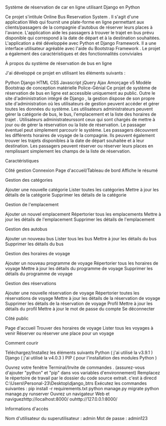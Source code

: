 Système de réservation de car en ligne utilisant Django en Python

Ce projet s'intitule Online Bus Reservation System . Il s'agit d'une application Web qui fournit une plate-forme en ligne permettant aux clients/passagers de la compagnie d'autobus de réserver leurs places à l'avance. L'application aide les passagers à trouver le trajet en bus prévu disponible qui correspond à la date de départ et à la destination souhaitées. L'application a été développée avec Python et Django Framework. Il a une interface utilisateur agréable avec l'aide du Bootstrap Framework . Le projet a également des caractéristiques et des fonctionnalités conviviales

À propos du système de réservation de bus en ligne

J'ai développé ce projet en utilisant les éléments suivants :

Python
Django
HTML
CSS
Javascript
jQuery
Ajax
Amorçage v5
Modèle Bootstrap de conception matérielle
Police-Génial
Ce projet de système de réservation de bus en ligne est accessible uniquement au public. Outre  le site d'administration intégré de Django , la gestion dispose de son propre site d'administration où les utilisateurs de gestion peuvent accéder et gérer toutes les données du système. Les utilisateurs administrateurs peuvent gérer la catégorie de bus, le bus, l'emplacement et la liste des horaires de trajet . Utilisateurs administrateurssont ceux qui sont chargés de mettre à jour ou de gérer la réservation ou la liste de réservation. Le passager éventuel peut simplement parcourir le système. Les passagers découvrent les différents horaires de voyage de la compagnie. Ils peuvent également trouver les trajets disponibles à la date de départ souhaitée et à leur destination. Les passagers peuvent réserver ou réserver leurs places en remplissant simplement les champs de la liste de réservation.

Caractéristiques


Côté gestion
Connexion
Page d'accueil/Tableau de bord
Affiche le résumé

Gestion des catégories

Ajouter une nouvelle catégorie
Lister toutes les catégories
Mettre à jour les détails de la catégorie
Supprimer les détails de la catégorie

Gestion de l'emplacement

Ajouter un nouvel emplacement
Répertorier tous les emplacements
Mettre à jour les détails de l'emplacement
Supprimer les détails de l'emplacement

Gestion des autobus

Ajouter un nouveau bus
Lister tous les bus
Mettre à jour les détails du bus
Supprimer les détails du bus

Gestion des horaires de voyage

Ajouter un nouveau programme de voyage
Répertorier tous les horaires de voyage
Mettre à jour les détails du programme de voyage
Supprimer les détails du programme de voyage

Gestion des réservations

Ajouter une nouvelle réservation de voyage
Répertorier toutes les réservations de voyage
Mettre à jour les détails de la réservation de voyage
Supprimer les détails de la réservation de voyage
Profil
Mettre à jour les détails du profil
Mettre à jour le mot de passe du compte
Se déconnecter

Côté public

Page d'accueil
Trouver des horaires de voyage
Lister tous les voyages à venir
Réserver ou réserver une place pour un voyage

Comment courir

Téléchargez/Installez les éléments suivants
Python ( j'ai utilisé la v3.9.1 )
Django ( j'ai utilisé la v4.0.3 )
PIP ( pour l'installation des modules Python )

Ouvrez votre fenêtre Terminal/Invite de commandes . (assurez-vous d'ajouter "python" et "pip" dans vos variables d'environnement)
Remplacez le répertoire de travail par le dossier du code source extrait. c'est à direcd C:\Users\Personal-23\Desktop\django_btrs
Exécutez les commandes suivantes :
pip install -r requirements.txt
python manage.py migrate
python manage.py runserver
Ouvrez un navigateur Web et naviguezhttp://localhost:8000/ ouhttp://127.0.0.1:8000/


Informations d'accès


Nom d'utilisateur du superutilisateur
: admin
Mot de passe : admin123